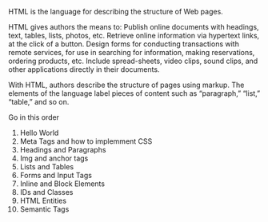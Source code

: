 HTML is the language for describing the structure of Web pages. 

HTML gives authors the means to:
Publish online documents with headings, text, tables, lists, photos, etc.
Retrieve online information via hypertext links, at the click of a button.
Design forms for conducting transactions with remote services, for use in searching for information, making reservations, ordering products, etc.
Include spread-sheets, video clips, sound clips, and other applications directly in their documents.

With HTML, authors describe the structure of pages using markup. 
The elements of the language label pieces of content such as “paragraph,” “list,” “table,” and so on.

Go in this order
1. Hello World
2. Meta Tags and how to implemment CSS
3. Headings and Paragraphs
4. Img and anchor tags
5. Lists and Tables
6. Forms and Input Tags
7. Inline and Block Elements
8. IDs and Classes 
9. HTML Entities
10. Semantic Tags
